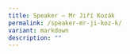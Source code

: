 ```yaml
---
title: Speaker – Mr Jiří Kozák
permalink: /speaker-mr-ji-koz-k/
variant: markdown
description: ""
---
```

